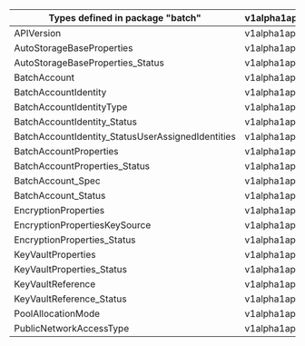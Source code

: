 | Types defined in package "batch"                  | v1alpha1api20210101 |
|---------------------------------------------------|---------------------|
| APIVersion                                        | v1alpha1api20210101 |
| AutoStorageBaseProperties                         | v1alpha1api20210101 |
| AutoStorageBaseProperties_Status                  | v1alpha1api20210101 |
| BatchAccount                                      | v1alpha1api20210101 |
| BatchAccountIdentity                              | v1alpha1api20210101 |
| BatchAccountIdentityType                          | v1alpha1api20210101 |
| BatchAccountIdentity_Status                       | v1alpha1api20210101 |
| BatchAccountIdentity_StatusUserAssignedIdentities | v1alpha1api20210101 |
| BatchAccountProperties                            | v1alpha1api20210101 |
| BatchAccountProperties_Status                     | v1alpha1api20210101 |
| BatchAccount_Spec                                 | v1alpha1api20210101 |
| BatchAccount_Status                               | v1alpha1api20210101 |
| EncryptionProperties                              | v1alpha1api20210101 |
| EncryptionPropertiesKeySource                     | v1alpha1api20210101 |
| EncryptionProperties_Status                       | v1alpha1api20210101 |
| KeyVaultProperties                                | v1alpha1api20210101 |
| KeyVaultProperties_Status                         | v1alpha1api20210101 |
| KeyVaultReference                                 | v1alpha1api20210101 |
| KeyVaultReference_Status                          | v1alpha1api20210101 |
| PoolAllocationMode                                | v1alpha1api20210101 |
| PublicNetworkAccessType                           | v1alpha1api20210101 |
